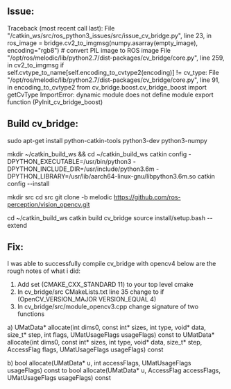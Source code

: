 ## Issue:

Traceback (most recent call last):
  File "/catkin_ws/src/ros_python3_issues/src/issue_cv_bridge.py", line 23, in <module>
    ros_image = bridge.cv2_to_imgmsg(numpy.asarray(empty_image), encoding="rgb8") # convert PIL image to ROS image
  File "/opt/ros/melodic/lib/python2.7/dist-packages/cv_bridge/core.py", line 259, in cv2_to_imgmsg
    if self.cvtype_to_name[self.encoding_to_cvtype2(encoding)] != cv_type:
  File "/opt/ros/melodic/lib/python2.7/dist-packages/cv_bridge/core.py", line 91, in encoding_to_cvtype2
    from cv_bridge.boost.cv_bridge_boost import getCvType
ImportError: dynamic module does not define module export function (PyInit_cv_bridge_boost)

## Build cv_bridge:

sudo apt-get install python-catkin-tools python3-dev python3-numpy

mkdir ~/catkin_build_ws && cd ~/catkin_build_ws
catkin config -DPYTHON_EXECUTABLE=/usr/bin/python3 -DPYTHON_INCLUDE_DIR=/usr/include/python3.6m -DPYTHON_LIBRARY=/usr/lib/aarch64-linux-gnu/libpython3.6m.so
catkin config --install

mkdir src
cd src
git clone -b melodic https://github.com/ros-perception/vision_opencv.git

cd ~/catkin_build_ws
catkin build cv_bridge
source install/setup.bash --extend

## Fix:

I was able to successfully compile cv_bridge with opencv4 below are the rough notes of what i did:

1) Add set (CMAKE_CXX_STANDARD 11) to your top level cmake
2) In cv_bridge/src CMakeLists.txt line 35 change to if (OpenCV_VERSION_MAJOR VERSION_EQUAL 4)
3) In cv_bridge/src/module_opencv3.cpp change signature of two functions    

a) UMatData* allocate(int dims0, const int* sizes, int type, void* data, size_t* step, int flags, UMatUsageFlags usageFlags) const
   to
   UMatData* allocate(int dims0, const int* sizes, int type, void* data, size_t* step, AccessFlag flags, UMatUsageFlags usageFlags) const
    
b) bool allocate(UMatData* u, int accessFlags, UMatUsageFlags usageFlags) const
   to
   bool allocate(UMatData* u, AccessFlag accessFlags, UMatUsageFlags usageFlags) const
